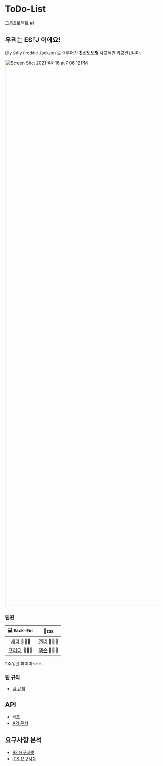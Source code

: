 # ToDo-List 
그룹프로젝트 #1

## 우리는 ESFJ 이에요!

`E`lly `S`ally `F`reddie `J`ackson 로 이루어진 **친선도모형** 사교적인 외교관입니다.

<img width="1792" alt="Screen Shot 2021-04-16 at 7 06 12 PM" src="https://user-images.githubusercontent.com/52390975/115009995-dac66080-9ee7-11eb-9568-4c21daf603e0.png">



### 팀원

|                 💻 `Back-End`                 |                     📱`IOS`                     |
| :------------------------------------------: | :------------------------------------------: |
|  [새리](https://github.com/min27604) 👩🏻‍💻  | [엘리](https://github.com/ellyheetov) 👩🏻‍💻 |
| [프레디](https://github.com/Dae-Hwa) 🧑🏻‍💻 | [잭슨](https://github.com/JacksonPK) 🧑🏻‍💻 |



2주동안 파이아🔥🔥🔥

### 팀 규칙

- [팀 규칙](https://github.com/Dae-Hwa/todo-list/wiki)

## API

- [배포](http://3.36.140.12:8080/)
- [API 문서](https://documenter.getpostman.com/view/15277135/TzJpjgFr)

## 요구사항 분석

- [BE 요구사항](https://github.com/Dae-Hwa/todo-list/wiki/%F0%9F%93%8DBE-%EC%9A%94%EA%B5%AC%EC%82%AC%ED%95%AD-%EB%B6%84%EC%84%9D%F0%9F%94%A5)
- [iOS 요구사항](https://github.com/Dae-Hwa/todo-list/wiki/%F0%9F%93%8DiOS-%EC%9A%94%EA%B5%AC%EC%82%AC%ED%95%AD-%EB%B6%84%EC%84%9D-%F0%9F%94%A5)

